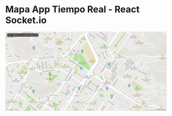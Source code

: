 # Mapa App Tiempo Real - React Socket.io

![AppListaGastos](https://raw.githubusercontent.com/chaicopadillag/MapaAppTiempoReal-React-Socket.io/master/screen-shoot.png)

